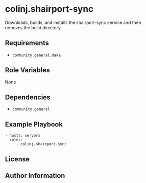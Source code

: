 colinj.shairport-sync
=========

Downloads, builds, and installs the shairport-sync service and then removes
the build directory.

Requirements
------------

- `community.general.make`

Role Variables
--------------

None

Dependencies
------------

- `community.general`

Example Playbook
----------------

    - hosts: servers
      roles:
         - colinj.shairport-sync

License
-------


Author Information
------------------
